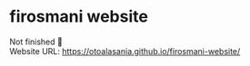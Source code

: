 # firosmani website
Not finished 🔴 <br>
Website URL: https://otoalasania.github.io/firosmani-website/
